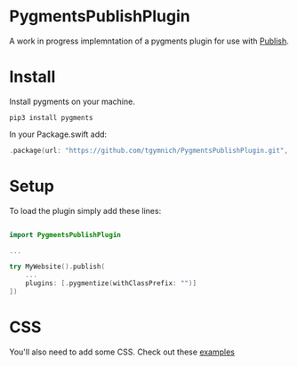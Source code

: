 # PygmentsPublishPlugin

A work in progress implemntation of a pygments plugin for use with [Publish](https://github.com/johnsundell/publish).

# Install

Install pygments on your machine.
```
pip3 install pygments
```

In your Package.swift add:
```swift
.package(url: "https://github.com/tgymnich/PygmentsPublishPlugin.git", from: "0.0.4")
```

# Setup

To load the plugin simply add these lines:

```swift

import PygmentsPublishPlugin

...

try MyWebsite().publish(
    ...
    plugins: [.pygmentize(withClassPrefix: "")]
])
```

# CSS

You'll also need to add some CSS. Check out these [examples](https://github.com/richleland/pygments-css)
